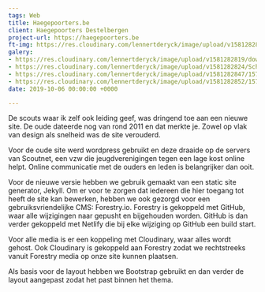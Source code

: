 ```yaml
---
tags: Web
title: Haegepoorters.be
client: Haegepoorters Destelbergen
project-url: https://haegepoorters.be
ft-img: https://res.cloudinary.com/lennertderyck/image/upload/v1581282814/pnu7n9jraiym6inadwwm_hdehlu.jpg
galery:
- https://res.cloudinary.com/lennertderyck/image/upload/v1581282819/download_1_-1_c0qnrb.png
- https://res.cloudinary.com/lennertderyck/image/upload/v1581282824/Schermafbeelding_2019-10-13_om_21.35.12_zwnoh3.png
- https://res.cloudinary.com/lennertderyck/image/upload/v1581282847/1570995361954_erddbf.png
- https://res.cloudinary.com/lennertderyck/image/upload/v1581282852/1570995233733_mo0b7j.png
date: 2019-10-06 00:00:00 +0000

---
```

De scouts waar ik zelf ook leiding geef, was dringend toe aan een nieuwe site. De oude dateerde nog van rond 2011 en dat merkte je. Zowel op vlak van design als snelheid was de site verouderd.

Voor de oude site werd wordpress gebruikt en deze draaide op de servers van Scoutnet, een vzw die jeugdverenigingen tegen een lage kost online helpt. Online communicatie met de ouders en leden is belangrijker dan ooit.

Voor de nieuwe versie hebben we gebruik gemaakt van een static site generator, Jekyll. Om er voor te zorgen dat iedereen die hier toegang tot heeft de site kan bewerken, hebben we ook gezorgd voor een gebruiksvriendelijke CMS: Forestry.io. Forestry is gekoppeld met GitHub, waar alle wijzigingen naar gepusht en bijgehouden worden. GitHub is dan verder gekoppeld met Netlify die bij elke wijziging op GitHub een build start.

Voor alle media is er een koppeling met Cloudinary, waar alles wordt gehost. Ook Cloudinary is gekoppeld aan Forestry zodat we rechtstreeks vanuit Forestry media op onze site kunnen plaatsen.

Als basis voor de layout hebben we Bootstrap gebruikt en dan verder de layout aangepast zodat het past binnen het thema.